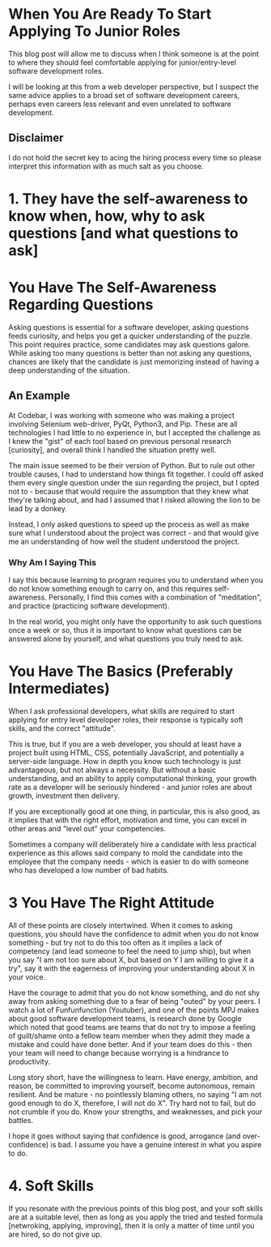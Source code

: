 # When You Are Ready To Start Applying To Junior Roles 
This blog post will allow me to discuss when I think someone is at the point to where they should feel comfortable applying for junior/entry-level software development roles. 

I will be looking at this from a web developer perspective, but I suspect the same advice applies to a broad set of software development careers, perhaps even careers less relevant and even unrelated to software development. 

<!-- more --> 

## Disclaimer 
I do not hold the secret key to acing the hiring process every time so please interpret this information with as much salt as you choose. 

# 1. They have the self-awareness to know when, how, why to ask questions  [and what questions to ask] 

# You Have The Self-Awareness Regarding Questions 
Asking questions is essential for a software developer, asking questions feeds curiosity, and helps you get a quicker understanding of the puzzle. This point requires practice, some candidates may ask questions galore. While asking too many questions is better than not asking any questions, chances are likely that the candidate is just memorizing instead of having a deep understanding of the situation. 

## An Example 
At Codebar, I was working with someone who was making a project involving Selenium web-driver, PyQt, Python3, and Pip. These are all technologies I had little to no experience in, but I accepted the challenge as I knew the "gist" of each tool based on previous personal research [curiosity], and overall think I handled the situation pretty well. 

The main issue seemed to be their version of Python. But to rule out other trouble causes, I had to understand how things fit together. I could off asked them every single question under the sun regarding the project, but I opted not to - because that would require the assumption that they knew what they're talking about, and had I assumed that I risked allowing the lion to be lead by a donkey. 

Instead, I only asked questions to speed up the process as well as make sure what I understood about the project was correct - and that would give me an understanding of how well the student understood the project. 

### Why Am I Saying This 
I say this because learning to program requires you to understand when you do not know something enough to carry on, and this requires self-awareness. Personally, I find this comes with a combination of "meditation", and practice (practicing software development). 

In the real world, you might only have the opportunity to ask such questions once a week or so, thus it is important to know what questions can be answered alone by yourself, and what questions you truly need to ask. 

# You Have The Basics (Preferably Intermediates) 
When I ask professional developers, what skills are required to start applying for entry level developer roles, their response is typically soft skills, and the correct "attitude". 

This is true, but if you are a web developer, you should at least have a project built using HTML, CSS, potentially JavaScript, and potentially a server-side language. How in depth you know such technology is just advantageous, but not always a necessity. But without a basic understanding, and an ability to apply computational thinking, your growth rate as a developer will be seriously hindered - and junior roles are about growth, investment then delivery. 

If you are exceptionally good at one thing, in particular, this is also good, as it implies that with the right effort, motivation and time, you can excel in other areas and "level out" your competencies. 

Sometimes a company will deliberately hire a candidate with less practical experience as this allows said company to mold the candidate into the employee that the company needs - which is easier to do with someone who has developed a low number of bad habits. 

# 3 You Have The Right Attitude 
All of these points are closely intertwined. When it comes to asking questions, you should have the confidence to admit when you do not know something - but try not to do this too often as it implies a lack of competency (and lead someone to feel the need to jump ship), but when you say "I am not too sure about X, but based on Y I am willing to give it a try", say it with the eagerness of improving your understanding about X in your voice. 

Have the courage to admit that you do not know something, and do not shy away from asking something due to a fear of being "outed" by your peers. I watch a lot of Funfunfunction (Youtuber), and one of the points MPJ makes about good software development teams, is research done by Google which noted that good teams are teams that do not try to impose a feeling of guilt/shame onto a fellow team member when they admit they made a mistake and could have done better. And if your team does do this - then your team will need to change because worrying is a hindrance to productivity. 

Long story short, have the willingness to learn. Have energy, ambition, and reason, be committed to improving yourself, become autonomous, remain resilient. And be mature - no pointlessly blaming others, no saying "I am not good enough to do X, therefore, I will not do X".  Try hard not to fail, but do not crumble if you do. Know your strengths, and weaknesses, and pick your battles. 

I hope it goes without saying that confidence is good, arrogance (and over-confidence) is bad. I assume you have a genuine interest in what you aspire to do. 

# 4. Soft Skills 
If you resonate with the previous points of this blog post, and your soft skills are at a suitable level, then as long as you apply the tried and tested formula [netwroking, applying, improving], then it is only a matter of time until you are hired, so do not give up. 
